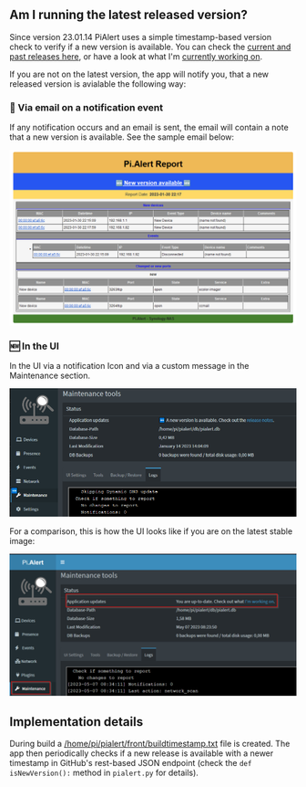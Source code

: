## Am I running the latest released version?

Since version 23.01.14 PiAlert uses a simple timestamp-based version check to verify if a new version is available. You can check the [current and past releases here](https://github.com/jokob-sk/NetAlertX/releases), or have a look at what I'm [currently working on](https://github.com/jokob-sk/NetAlertX/issues/138). 

If you are not on the latest version, the app will notify you, that a new released version is avialable the following way:

### 📧 Via email on a notification event

If any notification occurs and an email is sent, the email will contain a note that a new version is available. See the sample email below:

![Sample email if a new version is available](/docs/img/VERSIONS/new-version-available-email.png)

### 🆕 In the UI

In the UI via a notification Icon and via a custom message in the Maintenance section.

![UI screenshot if a new version is available](/docs/img/VERSIONS/new-version-available-maintenance.png)

For a comparison, this is how the UI looks like if you are on the latest stable image:

![UI screenshot if on latest version](/docs/img/VERSIONS/latest-version-maintenance.png)

## Implementation details

During build a [/home/pi/pialert/front/buildtimestamp.txt](https://github.com/jokob-sk/NetAlertX/blob/092797e75ccfa8359444ad149e727358ac4da05f/Dockerfile#L44) file is created. The app then periodically checks if a new release is available with a newer timestamp in GitHub's rest-based JSON endpoint (check the `def isNewVersion():` method in `pialert.py` for details).   